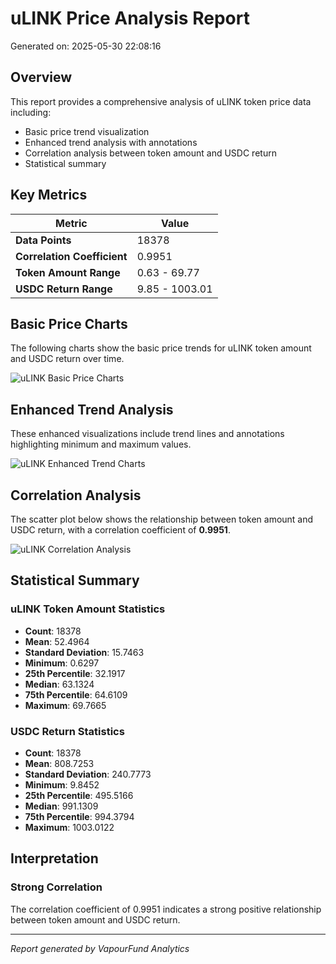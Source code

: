 # uLINK Price Analysis Report

Generated on: 2025-05-30 22:08:16

## Overview

This report provides a comprehensive analysis of uLINK token price data including:
- Basic price trend visualization
- Enhanced trend analysis with annotations
- Correlation analysis between token amount and USDC return
- Statistical summary

## Key Metrics

| Metric | Value |
|--------|-------|
| **Data Points** | 18378 |
| **Correlation Coefficient** | 0.9951 |
| **Token Amount Range** | 0.63 - 69.77 |
| **USDC Return Range** | 9.85 - 1003.01 |

## Basic Price Charts

The following charts show the basic price trends for uLINK token amount and USDC return over time.

![uLINK Basic Price Charts](https://raw.githubusercontent.com/VaporFund/weekly-report/main/chart_images/uLINK_price_charts.png)

## Enhanced Trend Analysis

These enhanced visualizations include trend lines and annotations highlighting minimum and maximum values.

![uLINK Enhanced Trend Charts](https://raw.githubusercontent.com/VaporFund/weekly-report/main/chart_images/uLINK_price_charts_with_trend.png)

## Correlation Analysis

The scatter plot below shows the relationship between token amount and USDC return, with a correlation coefficient of **0.9951**.

![uLINK Correlation Analysis](https://raw.githubusercontent.com/VaporFund/weekly-report/main/chart_images/uLINK_relationship_chart.png)

## Statistical Summary

### uLINK Token Amount Statistics
- **Count**: 18378
- **Mean**: 52.4964
- **Standard Deviation**: 15.7463
- **Minimum**: 0.6297
- **25th Percentile**: 32.1917
- **Median**: 63.1324
- **75th Percentile**: 64.6109
- **Maximum**: 69.7665

### USDC Return Statistics
- **Count**: 18378
- **Mean**: 808.7253
- **Standard Deviation**: 240.7773
- **Minimum**: 9.8452
- **25th Percentile**: 495.5166
- **Median**: 991.1309
- **75th Percentile**: 994.3794
- **Maximum**: 1003.0122

## Interpretation

### Strong Correlation

The correlation coefficient of 0.9951 indicates a strong positive relationship between token amount and USDC return.

---

*Report generated by VapourFund Analytics*
